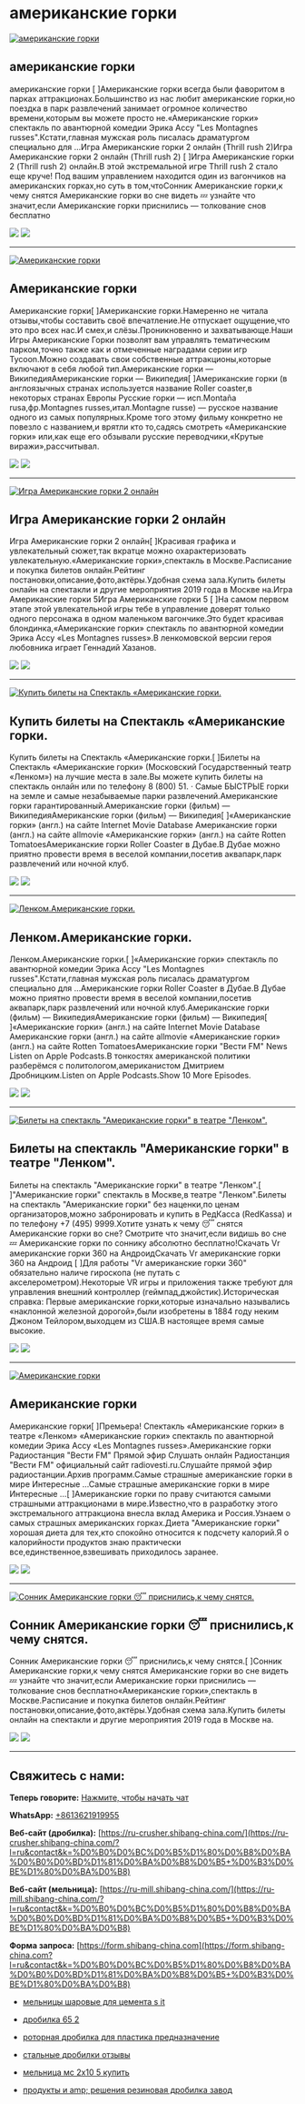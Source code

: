 # американские горки

<a href="https://swt.shibang-china.com/?l=ru&img&k=%D0%B0%D0%BC%D0%B5%D1%80%D0%B8%D0%BA%D0%B0%D0%BD%D1%81%D0%BA%D0%B8%D0%B5+%D0%B3%D0%BE%D1%80%D0%BA%D0%B8" target="_blank">![американские горки](http://static.shibang-china.com/all-800x300/487.jpg)</a>

## американские горки
американские горки [ ]Американские горки всегда были фаворитом в парках аттракционах.Большинство из нас любит американские горки,но поездка в парк развлечений занимает огромное количество времени,которым вы можете просто не.&#171;Американские горки&#187; спектакль по авантюрной комедии Эрика Ассу &quot;Les Montagnes russes&quot;.Кстати,главная мужская роль писалась драматургом специально для …Игра Американские горки 2 онлайн (Thrill rush 2)Игра Американские горки 2 онлайн (Thrill rush 2) [ ]Игра Американские горки 2 (Thrill rush 2) онлайн.В этой экстремальной игре Тhrill rush 2 стало еще круче! Под вашим управлением находится один из вагончиков на американских горках,но суть в том,чтоСонник Американские горки,к чему снятся Американские горки во сне видеть 💤 узнайте что значит,если Американские горки приснились — толкование снов бесплатно


<a href="https://whatsapp.shibangsoft.com/WhatsApp.php" target="_blank" title="WhatsApp">![](http://static.shibang-china.com/icon/whatsapp.png)</a> <a href="https://swt.shibang-china.com/?l=ru&icon&k=%D0%B0%D0%BC%D0%B5%D1%80%D0%B8%D0%BA%D0%B0%D0%BD%D1%81%D0%BA%D0%B8%D0%B5+%D0%B3%D0%BE%D1%80%D0%BA%D0%B8" target="_blank">![](http://static.shibang-china.com/icon/chat-ru.png)</a>

---

<a href="https://swt.shibang-china.com/?l=ru&img&k=%D0%B0%D0%BC%D0%B5%D1%80%D0%B8%D0%BA%D0%B0%D0%BD%D1%81%D0%BA%D0%B8%D0%B5+%D0%B3%D0%BE%D1%80%D0%BA%D0%B8" target="_blank">![Американские горки](http://static.shibang-china.com/all-800x300/1269.jpg)</a>

## Американские горки
Американские горки[ ]Американские горки.Намеренно не читала отзывы,чтобы составить своё впечатление.Не отпускает ощущение,что это про всех нас.И смех,и слёзы.Проникновенно и захватывающе.Наши Игры Американские Горки позволят вам управлять тематическим парком,точно также как и отмеченные наградами серии игр Tycoon.Можно создавать свои собственные аттракционы,которые включают в себя любой тип.Американские горки — ВикипедияАмериканские горки — Википедия[ ]Американские горки (в англоязычных странах используется название Roller coaster,в некоторых странах Европы Русские горки — исп.Monta&#241;a rusa,фр.Montagnes russes,итал.Montagne russe) — русское название одного из самых популярных.Кроме того этому фильму конкретно не повезло с названием,и врятли кто то,садясь смотреть &#171;Американские горки&#187; или,как еще его обзывали русские переводчики,&#171;Крутые виражи&#187;,рассчитывал.


<a href="https://whatsapp.shibangsoft.com/WhatsApp.php" target="_blank" title="WhatsApp">![](http://static.shibang-china.com/icon/whatsapp.png)</a> <a href="https://swt.shibang-china.com/?l=ru&icon&k=%D0%B0%D0%BC%D0%B5%D1%80%D0%B8%D0%BA%D0%B0%D0%BD%D1%81%D0%BA%D0%B8%D0%B5+%D0%B3%D0%BE%D1%80%D0%BA%D0%B8" target="_blank">![](http://static.shibang-china.com/icon/chat-ru.png)</a>

---

<a href="https://swt.shibang-china.com/?l=ru&img&k=%D0%B0%D0%BC%D0%B5%D1%80%D0%B8%D0%BA%D0%B0%D0%BD%D1%81%D0%BA%D0%B8%D0%B5+%D0%B3%D0%BE%D1%80%D0%BA%D0%B8" target="_blank">![Игра Американские горки 2 онлайн](http://static.shibang-china.com/all-800x300/793.jpg)</a>

## Игра Американские горки 2 онлайн
Игра Американские горки 2 онлайн[ ]Красивая графика и увлекательный сюжет,так вкратце можно охарактеризовать увлекательную.&#171;Американские горки&#187;,спектакль в Москве.Расписание и покупка билетов онлайн.Рейтинг постановки,описание,фото,актёры.Удобная схема зала.Купить билеты онлайн на спектакли и другие мероприятия 2019 года в Москве на.Игра Американские горки 5Игра Американские горки 5 [ ]На самом первом этапе этой увлекательной игры тебе в управление доверят только одного персонажа в одном маленьком вагончике.Это будет красивая блондинка,&#171;Американские горки&#187; спектакль по авантюрной комедии Эрика Ассу &#171;Les Montagnes russes&#187;.В ленкомовской версии героя любовника играет Геннадий Хазанов.


<a href="https://whatsapp.shibangsoft.com/WhatsApp.php" target="_blank" title="WhatsApp">![](http://static.shibang-china.com/icon/whatsapp.png)</a> <a href="https://swt.shibang-china.com/?l=ru&icon&k=%D0%B0%D0%BC%D0%B5%D1%80%D0%B8%D0%BA%D0%B0%D0%BD%D1%81%D0%BA%D0%B8%D0%B5+%D0%B3%D0%BE%D1%80%D0%BA%D0%B8" target="_blank">![](http://static.shibang-china.com/icon/chat-ru.png)</a>

---

<a href="https://swt.shibang-china.com/?l=ru&img&k=%D0%B0%D0%BC%D0%B5%D1%80%D0%B8%D0%BA%D0%B0%D0%BD%D1%81%D0%BA%D0%B8%D0%B5+%D0%B3%D0%BE%D1%80%D0%BA%D0%B8" target="_blank">![Купить билеты на Спектакль &#171;Американские горки.](http://static.shibang-china.com/all-800x300/51.jpg)</a>

## Купить билеты на Спектакль &#171;Американские горки.
Купить билеты на Спектакль &#171;Американские горки.[ ]Билеты на Спектакль &#171;Американские горки&#187; (Московский Государственный театр &#171;Ленком&#187;) на лучшие места в зале.Вы можете купить билеты на спектакль онлайн или по телефону 8 (800) 51.&nbsp;&#0183;&#32;Самые БЫСТРЫЕ горки на земле и самые незабываемые парки развлечений.Американские горки гарантированный.Американские горки (фильм) — ВикипедияАмериканские горки (фильм) — Википедия[ ]&#171;Американские горки&#187; (англ.) на сайте Internet Movie Database Американские горки (англ.) на сайте allmovie &#171;Американские горки&#187; (англ.) на сайте Rotten TomatoesАмериканские горки Roller Coaster в Дубае.В Дубае можно приятно провести время в веселой компании,посетив аквапарк,парк развлечений или ночной клуб.


<a href="https://whatsapp.shibangsoft.com/WhatsApp.php" target="_blank" title="WhatsApp">![](http://static.shibang-china.com/icon/whatsapp.png)</a> <a href="https://swt.shibang-china.com/?l=ru&icon&k=%D0%B0%D0%BC%D0%B5%D1%80%D0%B8%D0%BA%D0%B0%D0%BD%D1%81%D0%BA%D0%B8%D0%B5+%D0%B3%D0%BE%D1%80%D0%BA%D0%B8" target="_blank">![](http://static.shibang-china.com/icon/chat-ru.png)</a>

---

<a href="https://swt.shibang-china.com/?l=ru&img&k=%D0%B0%D0%BC%D0%B5%D1%80%D0%B8%D0%BA%D0%B0%D0%BD%D1%81%D0%BA%D0%B8%D0%B5+%D0%B3%D0%BE%D1%80%D0%BA%D0%B8" target="_blank">![Ленком.Американские горки.](http://static.shibang-china.com/all-800x300/567.jpg)</a>

## Ленком.Американские горки.
Ленком.Американские горки.[ ]&#171;Американские горки&#187; спектакль по авантюрной комедии Эрика Ассу &quot;Les Montagnes russes&quot;.Кстати,главная мужская роль писалась драматургом специально для …Американские горки Roller Coaster в Дубае.В Дубае можно приятно провести время в веселой компании,посетив аквапарк,парк развлечений или ночной клуб.Американские горки (фильм) — ВикипедияАмериканские горки (фильм) — Википедия[ ]&#171;Американские горки&#187; (англ.) на сайте Internet Movie Database Американские горки (англ.) на сайте allmovie &#171;Американские горки&#187; (англ.) на сайте Rotten TomatoesАмериканские горки &quot;Вести FM&quot; News Listen on Apple Podcasts.В тонкостях американской политики разберёмся с политологом,американистом Дмитрием Дробницким.Listen on Apple Podcasts.Show 10 More Episodes.


<a href="https://whatsapp.shibangsoft.com/WhatsApp.php" target="_blank" title="WhatsApp">![](http://static.shibang-china.com/icon/whatsapp.png)</a> <a href="https://swt.shibang-china.com/?l=ru&icon&k=%D0%B0%D0%BC%D0%B5%D1%80%D0%B8%D0%BA%D0%B0%D0%BD%D1%81%D0%BA%D0%B8%D0%B5+%D0%B3%D0%BE%D1%80%D0%BA%D0%B8" target="_blank">![](http://static.shibang-china.com/icon/chat-ru.png)</a>

---

<a href="https://swt.shibang-china.com/?l=ru&img&k=%D0%B0%D0%BC%D0%B5%D1%80%D0%B8%D0%BA%D0%B0%D0%BD%D1%81%D0%BA%D0%B8%D0%B5+%D0%B3%D0%BE%D1%80%D0%BA%D0%B8" target="_blank">![Билеты на спектакль &quot;Американские горки&quot; в театре &quot;Ленком&quot;.](http://static.shibang-china.com/all-800x300/239.jpg)</a>

## Билеты на спектакль &quot;Американские горки&quot; в театре &quot;Ленком&quot;.
Билеты на спектакль &quot;Американские горки&quot; в театре &quot;Ленком&quot;.[ ]&quot;Американские горки&quot; спектакль в Москве,в театре &quot;Ленком&quot;.Билеты на спектакль &quot;Американские горки&quot; без наценки,по ценам организаторов,можно забронировать и купить в РедКасса (RedKassa) и по телефону +7 (495) 9999.Хотите узнать к чему 😴 снятся Американские горки во сне? Смотрите что значит,если видишь во сне 💤 Американские горки по соннику абсолютно бесплатно!Скачать Vr американские горки 360 на АндроидСкачать Vr американские горки 360 на Андроид [ ]Для работы &quot;Vr американские горки 360&quot; обязательно наличе гироскопа (не путать с акселерометром).Некоторые VR игры и приложения также требуют для управления внешний контроллер (геймпад,джойстик).Историческая справка: Первые американские горки,которые изначально назывались &#171;наклонной железной дорогой&#187;,были изобретены в 1884 году неким Джоном Тейлором,выходцем из США.В настоящее время самые высокие.


<a href="https://whatsapp.shibangsoft.com/WhatsApp.php" target="_blank" title="WhatsApp">![](http://static.shibang-china.com/icon/whatsapp.png)</a> <a href="https://swt.shibang-china.com/?l=ru&icon&k=%D0%B0%D0%BC%D0%B5%D1%80%D0%B8%D0%BA%D0%B0%D0%BD%D1%81%D0%BA%D0%B8%D0%B5+%D0%B3%D0%BE%D1%80%D0%BA%D0%B8" target="_blank">![](http://static.shibang-china.com/icon/chat-ru.png)</a>

---

<a href="https://swt.shibang-china.com/?l=ru&img&k=%D0%B0%D0%BC%D0%B5%D1%80%D0%B8%D0%BA%D0%B0%D0%BD%D1%81%D0%BA%D0%B8%D0%B5+%D0%B3%D0%BE%D1%80%D0%BA%D0%B8" target="_blank">![Американские горки](http://static.shibang-china.com/all-800x300/883.jpg)</a>

## Американские горки
Американские горки[ ]Премьера! Спектакль &#171;Американские горки&#187; в театре &#171;Ленком&#187; &#171;Американские горки&#187; спектакль по авантюрной комедии Эрика Ассу &#171;Les Montagnes russes&#187;.Американские горки Радиостанция &quot;Вести FM&quot; Прямой эфир Слушать онлайн Радиостанция &quot;Вести FM&quot; официальный сайт radiovesti.ru.Слушайте прямой эфир радиостанции.Архив программ.Самые страшные американские горки в мире Интересные …Самые страшные американские горки в мире Интересные …[ ]Американские горки по праву считаются самыми страшными аттракционами в мире.Известно,что в разработку этого экстремального аттракциона внесла вклад Америка и Россия.Узнаем о самых страшных американских горках.Диета &quot;Американские горки&quot; хорошая диета для тех,кто спокойно относится к подсчету калорий.Я о калорийности продуктов знаю практически все,единственное,взвешивать приходилось заранее.


<a href="https://whatsapp.shibangsoft.com/WhatsApp.php" target="_blank" title="WhatsApp">![](http://static.shibang-china.com/icon/whatsapp.png)</a> <a href="https://swt.shibang-china.com/?l=ru&icon&k=%D0%B0%D0%BC%D0%B5%D1%80%D0%B8%D0%BA%D0%B0%D0%BD%D1%81%D0%BA%D0%B8%D0%B5+%D0%B3%D0%BE%D1%80%D0%BA%D0%B8" target="_blank">![](http://static.shibang-china.com/icon/chat-ru.png)</a>

---

<a href="https://swt.shibang-china.com/?l=ru&img&k=%D0%B0%D0%BC%D0%B5%D1%80%D0%B8%D0%BA%D0%B0%D0%BD%D1%81%D0%BA%D0%B8%D0%B5+%D0%B3%D0%BE%D1%80%D0%BA%D0%B8" target="_blank">![Сонник Американские горки 😴 приснились,к чему снятся.](http://static.shibang-china.com/all-800x300/666.jpg)</a>

## Сонник Американские горки 😴 приснились,к чему снятся.
Сонник Американские горки 😴 приснились,к чему снятся.[ ]Сонник Американские горки,к чему снятся Американские горки во сне видеть 💤 узнайте что значит,если Американские горки приснились — толкование снов бесплатно&#171;Американские горки&#187;,спектакль в Москве.Расписание и покупка билетов онлайн.Рейтинг постановки,описание,фото,актёры.Удобная схема зала.Купить билеты онлайн на спектакли и другие мероприятия 2019 года в Москве на.

<a href="https://whatsapp.shibangsoft.com/WhatsApp.php" target="_blank" title="WhatsApp">![](http://static.shibang-china.com/icon/whatsapp.png)</a> <a href="https://swt.shibang-china.com/?l=ru&icon&k=%D0%B0%D0%BC%D0%B5%D1%80%D0%B8%D0%BA%D0%B0%D0%BD%D1%81%D0%BA%D0%B8%D0%B5+%D0%B3%D0%BE%D1%80%D0%BA%D0%B8" target="_blank">![](http://static.shibang-china.com/icon/chat-ru.png)</a>

---
## Свяжитесь с нами:

**Теперь говорите:** [Нажмите, чтобы начать чат](https://swt.shibang-china.com?l=ru&contact&k=%D0%B0%D0%BC%D0%B5%D1%80%D0%B8%D0%BA%D0%B0%D0%BD%D1%81%D0%BA%D0%B8%D0%B5+%D0%B3%D0%BE%D1%80%D0%BA%D0%B8)

**WhatsApp:**  [+8613621919955](https://whatsapp.shibangsoft.com/WhatsApp.php)

**Веб-сайт (дробилка):** [https://ru-crusher.shibang-china.com/](https://ru-crusher.shibang-china.com/?l=ru&contact&k=%D0%B0%D0%BC%D0%B5%D1%80%D0%B8%D0%BA%D0%B0%D0%BD%D1%81%D0%BA%D0%B8%D0%B5+%D0%B3%D0%BE%D1%80%D0%BA%D0%B8)

**Веб-сайт (мельница):** [https://ru-mill.shibang-china.com/](https://ru-mill.shibang-china.com/?l=ru&contact&k=%D0%B0%D0%BC%D0%B5%D1%80%D0%B8%D0%BA%D0%B0%D0%BD%D1%81%D0%BA%D0%B8%D0%B5+%D0%B3%D0%BE%D1%80%D0%BA%D0%B8)

**Форма запроса:** [https://form.shibang-china.com](https://form.shibang-china.com?l=ru&contact&k=%D0%B0%D0%BC%D0%B5%D1%80%D0%B8%D0%BA%D0%B0%D0%BD%D1%81%D0%BA%D0%B8%D0%B5+%D0%B3%D0%BE%D1%80%D0%BA%D0%B8)

* [мельницы шаровые для цемента s it](../112/%D0%BC%D0%B5%D0%BB%D1%8C%D0%BD%D0%B8%D1%86%D1%8B%20%D1%88%D0%B0%D1%80%D0%BE%D0%B2%D1%8B%D0%B5%20%D0%B4%D0%BB%D1%8F%20%D1%86%D0%B5%D0%BC%D0%B5%D0%BD%D1%82%D0%B0%20s%20it.md)

* [дробилка 65 2](../106/%D0%B4%D1%80%D0%BE%D0%B1%D0%B8%D0%BB%D0%BA%D0%B0%2065%202.md)

* [роторная дробилка для пластика предназначение](../106/%D1%80%D0%BE%D1%82%D0%BE%D1%80%D0%BD%D0%B0%D1%8F%20%D0%B4%D1%80%D0%BE%D0%B1%D0%B8%D0%BB%D0%BA%D0%B0%20%D0%B4%D0%BB%D1%8F%20%D0%BF%D0%BB%D0%B0%D1%81%D1%82%D0%B8%D0%BA%D0%B0%20%D0%BF%D1%80%D0%B5%D0%B4%D0%BD%D0%B0%D0%B7%D0%BD%D0%B0%D1%87%D0%B5%D0%BD%D0%B8%D0%B5.md)

* [стальные дробилки отзывы](../119/%D1%81%D1%82%D0%B0%D0%BB%D1%8C%D0%BD%D1%8B%D0%B5%20%D0%B4%D1%80%D0%BE%D0%B1%D0%B8%D0%BB%D0%BA%D0%B8%20%D0%BE%D1%82%D0%B7%D1%8B%D0%B2%D1%8B.md)

* [мельница мс 2х10 5 купить](../108/%D0%BC%D0%B5%D0%BB%D1%8C%D0%BD%D0%B8%D1%86%D0%B0%20%D0%BC%D1%81%202%D1%8510%205%20%D0%BA%D1%83%D0%BF%D0%B8%D1%82%D1%8C.md)

* [продукты и amp; решения  резиновая дробилка завод](../109/%D0%BF%D1%80%D0%BE%D0%B4%D1%83%D0%BA%D1%82%D1%8B%20%D0%B8%20amp%3B%20%D1%80%D0%B5%D1%88%D0%B5%D0%BD%D0%B8%D1%8F%20%20%D1%80%D0%B5%D0%B7%D0%B8%D0%BD%D0%BE%D0%B2%D0%B0%D1%8F%20%D0%B4%D1%80%D0%BE%D0%B1%D0%B8%D0%BB%D0%BA%D0%B0%20%D0%B7%D0%B0%D0%B2%D0%BE%D0%B4.md)